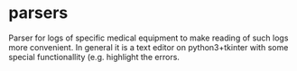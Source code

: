 # parsers
Parser for logs of specific medical equipment to make reading of such logs more convenient.
In general it is a text editor on python3+tkinter with some special functionallity (e.g. highlight the errors.
